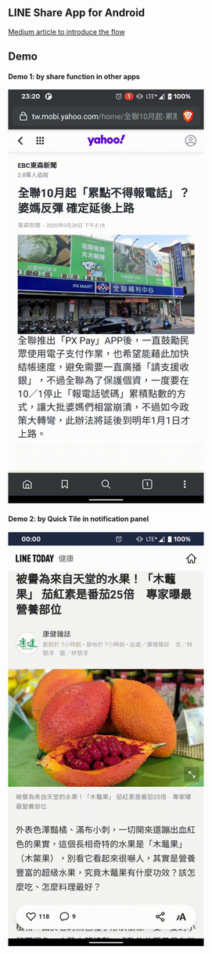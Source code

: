 ## LINE Share App for Android

[Medium article to introduce the flow](https://medium.com/@danielkao/%E9%96%8B%E5%95%9F-line-liff-v2-%E7%9A%84%E7%84%A1%E9%99%90%E6%BD%9B%E5%8A%9B-liff-sharetargetpicker-24b47b0b4252)



## Demo

#### Demo 1: by share function in other apps
![](images/share.gif)

#### Demo 2: by Quick Tile in notification panel
![](images/share_tile.gif)
